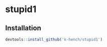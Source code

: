 
# stupid1

<!-- badges: start -->
<!-- badges: end -->

## Installation


``` r
devtools::install_github('k-hench/stupid1')
```
